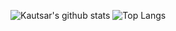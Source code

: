 ![Kautsar's github stats](https://github-readme-stats.vercel.app/api?username=kxgcayh&hide=contribs,prs&show_icons=true&theme=dark)
![Top Langs](https://github-readme-stats.vercel.app/api/top-langs/?username=kxgcayh&layout=compact&theme=dark)

